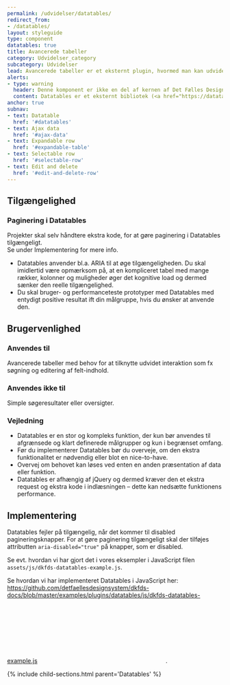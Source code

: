 ```yaml
---
permalink: /udvidelser/datatables/
redirect_from:
- /datatables/
layout: styleguide
type: component
datatables: true
title: Avancerede tabeller
category: Udvidelser_category
subcategory: Udvidelser
lead: Avancerede tabeller er et eksternt plugin, hvormed man kan udvide sin tabel med sortering, filtrering etc.
alerts:
- type: warning
  header: Denne komponent er ikke en del af kernen af Det Fælles Designsystem
  content: Datatables er et eksternt bibliotek (<a href="https://datatables.net/" class="icon-link">datatables.net<svg class="icon-svg" focusable="false" aria-hidden="true" tabindex="-1"><use xlink:href="#open-in-new"></use></svg></a>), som ikke er inkluderet i Det Fælles Designsystem.<br>I <a href="https://github.com/detfaellesdesignsystem/dkfds-plugins" class="icon-link">DKFDS-plugins<svg class="icon-svg" focusable="false" aria-hidden="true" tabindex="-1"><use xlink:href="#open-in-new"></use></svg></a> projektet kan man finde et tema til Datatables (dkfds-datatables-theme.css). <br>JavaScript i DKFDS-plugins projektet kan bruges som inspiration til, hvordan datatables kan inkluderes og bruges i et projekt.
anchor: true  
subnav:
- text: Datatable
  href: '#datatables'
- text: Ajax data
  href: '#ajax-data'
- text: Expandable row
  href: '#expandable-table'
- text: Selectable row
  href: '#selectable-row'
- text: Edit and delete
  href: '#edit-and-delete-row'
---
```


<h2 class="h4">Tilgængelighed</h2>
<div class="alert alert-warning alert--show-icon" role="alert">
  <div class="alert-body">
      <h3 class="alert-heading">Paginering i Datatables</h3>
      <p class="alert-text">
        Projekter skal selv håndtere ekstra kode, for at gøre paginering i Datatables tilgængeligt.<br> Se under Implementering for mere info.
      </p>
  </div>
</div>

- Datatables anvender bl.a. ARIA til at øge tilgængeligheden. Du skal imidlertid være opmærksom på, at en kompliceret tabel med mange rækker, kolonner og muligheder øger det kognitive load og dermed sænker den reelle tilgængelighed.
- Du skal bruger- og performanceteste prototyper med Datatables med entydigt positive resultat ift din målgruppe, hvis du ønsker at anvende den.

<h2 class="h4">Brugervenlighed</h2>
<h3 class="h5">Anvendes til</h3>

Avancerede tabeller med behov for at tilknytte udvidet interaktion som fx søgning og editering af felt-indhold.

<h3 class="h5">Anvendes ikke til</h3>

Simple søgeresultater eller oversigter.

<h3 class="h5">Vejledning</h3>                

- Datatables er en stor og kompleks funktion, der kun bør anvendes til afgrænsede og klart definerede målgrupper og kun i begrænset omfang.
- Før du implementerer Datatables bør du overveje, om den ekstra funktionalitet er nødvendig eller blot en nice-to-have.
- Overvej om behovet kan løses ved enten en anden præsentation af data eller funktion.
- Datatables er afhængig af jQuery og dermed kræver den et ekstra request og ekstra kode i indlæsningen – dette kan nedsætte funktionens performance.

<h2 class="h4">Implementering</h2>

Datatables fejler på tilgængelig, når det kommer til disabled pagineringsknapper. For at gøre paginering tilgængeligt skal der tilføjes attributten `aria-disabled="true"` på knapper, som er disabled.

Se evt. hvordan vi har gjort det i vores eksempler i JavaScript filen `assets/js/dkfds-datatables-example.js`.

Se hvordan vi har implementeret Datatables i JavaScript her: <a href="https://github.com/detfaellesdesignsystem/dkfds-docs/blob/master/examples/plugins/datatables/js/dkfds-datatables-example.js" class="icon-link">https://github.com/detfaellesdesignsystem/dkfds-docs/blob/master/examples/plugins/datatables/js/dkfds-datatables-example.js<svg class="icon-svg" focusable="false" aria-hidden="true" tabindex="-1"><use xlink:href="#open-in-new"></use></svg></a>.

{% include child-sections.html parent='Datatables' %}
